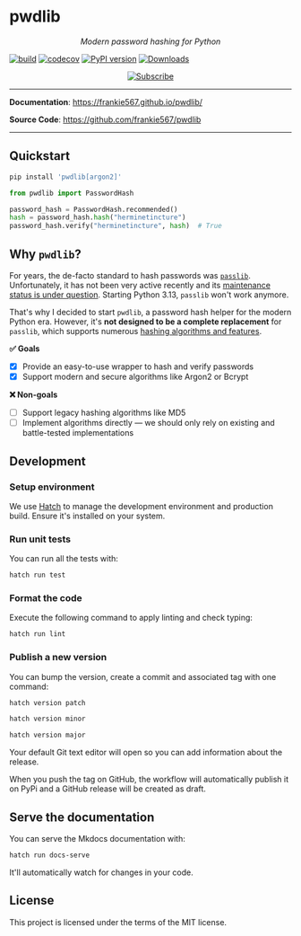 # pwdlib

<p align="center">
    <em>Modern password hashing for Python</em>
</p>

[![build](https://github.com/frankie567/pwdlib/workflows/Build/badge.svg)](https://github.com/frankie567/pwdlib/actions)
[![codecov](https://codecov.io/gh/frankie567/pwdlib/branch/main/graph/badge.svg)](https://codecov.io/gh/frankie567/pwdlib)
[![PyPI version](https://badge.fury.io/py/pwdlib.svg)](https://badge.fury.io/py/pwdlib)
[![Downloads](https://pepy.tech/badge/pwdlib)](https://pepy.tech/project/pwdlib)

<p align="center">
<a href="https://polar.sh/frankie567">
<picture>
  <source media="(prefers-color-scheme: dark)" srcset="https://polar.sh/embed/subscribe.svg?org=frankie567&darkmode=1">
  <img alt="Subscribe" src="https://polar.sh/embed/subscribe.svg?org=frankie567">
</picture>
</a>
</p>

---

**Documentation**: <a href="https://frankie567.github.io/pwdlib/" target="_blank">https://frankie567.github.io/pwdlib/</a>

**Source Code**: <a href="https://github.com/frankie567/pwdlib" target="_blank">https://github.com/frankie567/pwdlib</a>

---

## Quickstart

```sh
pip install 'pwdlib[argon2]'
```

```py
from pwdlib import PasswordHash

password_hash = PasswordHash.recommended()
hash = password_hash.hash("herminetincture")
password_hash.verify("herminetincture", hash)  # True
```

## Why `pwdlib`?

For years, the de-facto standard to hash passwords was [`passlib`](https://foss.heptapod.net/python-libs/passlib). Unfortunately, it has not been very active recently and its [maintenance status is under question](https://foss.heptapod.net/python-libs/passlib/-/issues/187). Starting Python 3.13, `passlib` won't work anymore.

That's why I decided to start `pwdlib`, a password hash helper for the modern Python era. However, it's **not designed to be a complete replacement** for `passlib`, which supports numerous [hashing algorithms and features](https://passlib.readthedocs.io/en/stable/lib/index.html).

**✅ Goals**

- [x] Provide an easy-to-use wrapper to hash and verify passwords
- [x] Support modern and secure algorithms like Argon2 or Bcrypt

**❌ Non-goals**

- [ ] Support legacy hashing algorithms like MD5
- [ ] Implement algorithms directly — we should only rely on existing and battle-tested implementations

## Development

### Setup environment

We use [Hatch](https://hatch.pypa.io/latest/install/) to manage the development environment and production build. Ensure it's installed on your system.

### Run unit tests

You can run all the tests with:

```bash
hatch run test
```

### Format the code

Execute the following command to apply linting and check typing:

```bash
hatch run lint
```

### Publish a new version

You can bump the version, create a commit and associated tag with one command:

```bash
hatch version patch
```

```bash
hatch version minor
```

```bash
hatch version major
```

Your default Git text editor will open so you can add information about the release.

When you push the tag on GitHub, the workflow will automatically publish it on PyPi and a GitHub release will be created as draft.

## Serve the documentation

You can serve the Mkdocs documentation with:

```bash
hatch run docs-serve
```

It'll automatically watch for changes in your code.

## License

This project is licensed under the terms of the MIT license.
